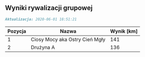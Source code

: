 ## Wyniki rywalizacji grupowej

```markdown
Aktualizacja: 2020-06-01 18:51:21
```

Pozycja | Nazwa | Wynik [km] |
------------ | -------------  | -------------
 1 |Ciosy Mocy aka Ostry Cień Mgły | 141 
 2 |Drużyna A | 136
